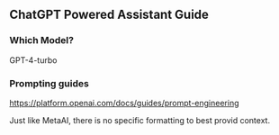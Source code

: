 ## ChatGPT Powered Assistant Guide

### Which Model?

GPT-4-turbo

### Prompting guides

https://platform.openai.com/docs/guides/prompt-engineering

Just like MetaAI, there is no specific formatting to best provid context.